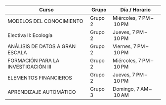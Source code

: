 | Curso                                   | Grupo       | Día / Horario                    |
|-----------------------------------------|-------------|----------------------------------|
| MODELOS DEL CONOCIMIENTO                | Grupo 2     | Miércoles, 7 PM – 10 PM          |
| Electiva II: Ecología                   | Grupo 2     | Jueves, 7 PM – 10 PM             |
| ANÁLISIS DE DATOS A GRAN ESCALA         | Grupo 2     | Viernes, 7 PM – 10 PM            |
| FORMACIÓN PARA LA INVESTIGACIÓN III     | Grupo 2     | Miércoles, 7 PM – 10 PM          |
| ELEMENTOS FINANCIEROS                   | Grupo 2     | Jueves, 7 PM – 10 PM             |
| APRENDIZAJE AUTOMÁTICO                  | Grupo 3     | Domingo, 7 AM – 10 AM            |
